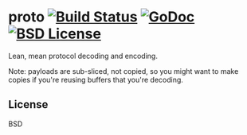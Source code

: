 proto [![Build Status](https://drone.io/github.com/PreetamJinka/proto/status.png)](https://drone.io/github.com/PreetamJinka/proto/latest) [![GoDoc](https://godoc.org/github.com/PreetamJinka/proto?status.svg)](https://godoc.org/github.com/PreetamJinka/proto) [![BSD License](https://img.shields.io/pypi/l/Django.svg)]()
====
Lean, mean protocol decoding and encoding.

Note: payloads are sub-sliced, not copied, so you might want to make copies if you're reusing
buffers that you're decoding.

License
---
BSD
